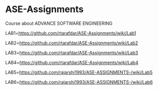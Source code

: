 # ASE-Assignments

Course about ADVANCE SOFTWARE ENGINEERING<br />

LAB1=https://github.com/rtarafdar/ASE-Assignments/wiki/Lab1

LAB2=https://github.com/rtarafdar/ASE-Assignments/wiki/Lab2

LAB3=https://github.com/rtarafdar/ASE-Assignments/wiki/Lab3

LAB4=https://github.com/rtarafdar/ASE-Assignments/wiki/Lab4

LAB5=https://github.com/rajarshi1993/ASE-ASSIGNMENTS-/wiki/Lab5

LAB6=https://github.com/rajarshi1993/ASE-ASSIGNMENTS-/wiki/Lab6
